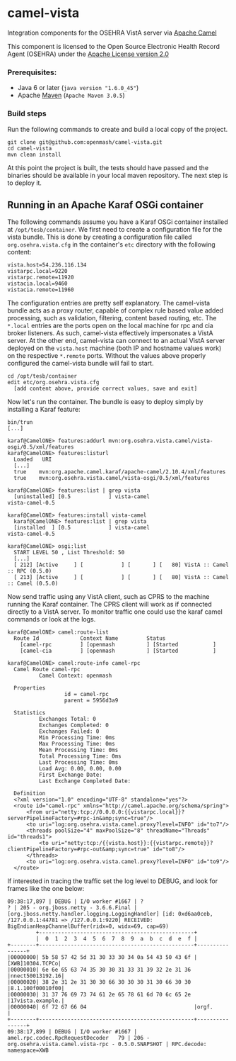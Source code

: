 camel-vista
===========

Integration components for the OSEHRA VistA server via [Apache Camel][camel]

This component is licensed to the Open Source Electronic Health Record Agent (OSEHRA) 
under the [Apache License version 2.0][alv2]


### Prerequisites:

 * Java 6 or later (`java version "1.6.0_45"`)
 * Apache [Maven][mvn] (`Apache Maven 3.0.5`)

### Build steps

Run the following commands to create and build a local copy of the project.

    git clone git@github.com:openmash/camel-vista.git
    cd camel-vista
    mvn clean install

At this point the project is built, the tests should have passed and the binaries should be available in your local maven repository. The next step is to deploy it.

## Running in an Apache Karaf OSGi container

The following commands assume you have a Karaf OSGi container installed at `/opt/tesb/container`. We first need to create a configuration file for the vista bundle. This is done by creating a configuration file called `org.osehra.vista.cfg` in the container's `etc` directory with the following content:

    vista.host=54.236.116.134
    vistarpc.local=9220
    vistarpc.remote=11920
    vistacia.local=9460
    vistacia.remote=11960

The configuration entries are pretty self explanatory. The camel-vista bundle acts as a proxy router, capable of complex rule based value added processing, such as validation, filtering, content based routing, etc. The `*.local` entries are the ports open on the local machine for rpc and cia broker listeners. As such, camel-vista effectively impersonates a VistA server. At the other end, camel-vista can connect to an actual VistA server deployed on the `vista.host` machine (both IP and hostname values work) on the respective `*.remote` ports. Without the values above properly configured the camel-vista bundle will fail to start.

    cd /opt/tesb/container
    edit etc/org.osehra.vista.cfg
      [add content above, provide correct values, save and exit]

Now let's run the container. The bundle is easy to deploy simply by installing a Karaf feature:

    bin/trun
    [...]
    
    karaf@CamelONE> features:addurl mvn:org.osehra.vista.camel/vista-osgi/0.5/xml/features
    karaf@CamelONE> features:listurl
      Loaded   URI 
      [...]
      true    mvn:org.apache.camel.karaf/apache-camel/2.10.4/xml/features
      true    mvn:org.osehra.vista.camel/vista-osgi/0.5/xml/features

    karaf@CamelONE> features:list | grep vista
      [uninstalled] [0.5            ] vista-camel                           vista-camel-0.5        

    karaf@CamelONE> features:install vista-camel
      karaf@CamelONE> features:list | grep vista
      [installed  ] [0.5            ] vista-camel                           vista-camel-0.5        

    karaf@CamelONE> osgi:list
      START LEVEL 50 , List Threshold: 50
      [...]
      [ 212] [Active     ] [            ] [       ] [   80] VistA :: Camel :: RPC (0.5.0)
      [ 213] [Active     ] [            ] [       ] [   80] VistA :: Camel :: Camel (0.5.0)


Now send traffic using any VistA client, such as CPRS to the machine running the Karaf container. The CPRS client will work as if connected directly to a VistA server. To monitor traffic one could use the karaf camel commands or look at the logs.

    karaf@CamelONE> camel:route-list
      Route Id             Context Name         Status              
        [camel-rpc         ] [openmash          ] [Started           ]
        [camel-cia         ] [openmash          ] [Started           ]

    karaf@CamelONE> camel:route-info camel-rpc
      Camel Route camel-rpc
              Camel Context: openmash
      
      Properties
                      id = camel-rpc
                      parent = 5956d3a9
      
      Statistics
              Exchanges Total: 0
              Exchanges Completed: 0
              Exchanges Failed: 0
              Min Processing Time: 0ms
              Max Processing Time: 0ms
              Mean Processing Time: 0ms
              Total Processing Time: 0ms
              Last Processing Time: 0ms
              Load Avg: 0.00, 0.00, 0.00
              First Exchange Date:
              Last Exchange Completed Date:
      
      Definition
      <?xml version="1.0" encoding="UTF-8" standalone="yes"?>
      <route id="camel-rpc" xmlns="http://camel.apache.org/schema/spring">
          <from uri="netty:tcp://0.0.0.0:{{vistarpc.local}}?serverPipelineFactory=#rpc-in&amp;sync=true"/>
          <to uri="log:org.osehra.vista.camel.proxy?level=INFO" id="to7"/>
          <threads poolSize="4" maxPoolSize="8" threadName="Threads" id="threads1">
              <to uri="netty:tcp:/{{vista.host}}:{{vistarpc.remote}}?clientPipelineFactory=#rpc-out&amp;sync=true" id="to8"/>
          </threads>
          <to uri="log:org.osehra.vista.camel.proxy?level=INFO" id="to9"/>
      </route>

If interested in tracing the traffic set the log level to DEBUG, and look for frames like the one below:

    09:38:17,897 | DEBUG | I/O worker #1667 | ?                                   ? | 205 - org.jboss.netty - 3.6.6.Final | [org.jboss.netty.handler.logging.LoggingHandler] [id: 0xd6aa0ceb, /127.0.0.1:44781 => /127.0.0.1:9220] RECEIVED: BigEndianHeapChannelBuffer(ridx=0, widx=69, cap=69)
             +-------------------------------------------------+
             |  0  1  2  3  4  5  6  7  8  9  a  b  c  d  e  f |
    +--------+-------------------------------------------------+----------------+
    |00000000| 5b 58 57 42 5d 31 30 33 30 34 0a 54 43 50 43 6f |[XWB]10304.TCPCo|
    |00000010| 6e 6e 65 63 74 35 30 30 31 33 31 39 32 2e 31 36 |nnect50013192.16|
    |00000020| 38 2e 31 2e 31 30 30 66 30 30 30 31 30 66 30 30 |8.1.100f00010f00|
    |00000030| 31 37 76 69 73 74 61 2e 65 78 61 6d 70 6c 65 2e |17vista.example.|
    |00000040| 6f 72 67 66 04                                  |orgf.           |
    +--------+-------------------------------------------------+----------------+
    09:38:17,899 | DEBUG | I/O worker #1667 | amel.rpc.codec.RpcRequestDecoder   79 | 206 - org.osehra.vista.camel.vista-rpc - 0.5.0.SNAPSHOT | RPC.decode: namespace=XWB




[alv2]: http://www.apache.org/licenses/LICENSE-2.0 "Apache License version 2.0"
[camel]: http://camel.apache.org "Apache Camel"
[mvn]: http://camel.apache.org "Apache Maven"
[tesb]: http://www.talend.com/resource/open-source-esb.html "Talend Open Source ESB"


